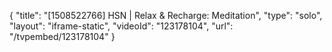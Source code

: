 {
    "title": "[1508522766] HSN | Relax & Recharge: Meditation",
    "type": "solo",
    "layout": "iframe-static",
    "videoId": "123178104",
    "url": "\/tvpembed\/123178104"
}